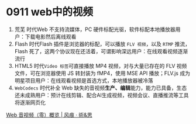 # 0911 web中的视频

1. 荒芜 时代Web 不支持流媒体，PC 硬件标配光驱，软件标配本地播放器用户：下载电影然后离线观看
2. Flash 时代Flash 插件是浏览器的标配，可以播放 `FLV 视频`，以及 `RTMP` 推流，Flash 死了，这两个协议现在还活着，可谓影响深远用户：在线观看视频逐渐流行
3. HTML5 时代`Video 标签`可直接播放 MP4 视频，对与大量已存在的 FLV 视频文件，可在浏览器使用 JS 转封装为 fMP4，使用 MSE API 播放；FLV.js 成为明星项目用户：在线观看视频是首选方式，本地播放器被冷落
4. `WebCodecs` 时代补全 Web 缺失的音视频**生产、编辑**能力，能力已具备，生态还未成熟用户：预计在线剪辑、配合AI生成视频，视频会议、直播推流等工具将逐渐网页化

[Web 音视频（零）概览 | 风痕 · 術&思](https://hughfenghen.github.io/posts/2023/07/16/webav-0-overview/)

[](https://github.com/hughfenghen/WebAV/tree/main/packages/av-cliper)
